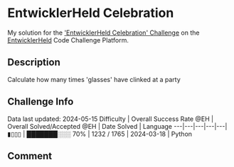 # EntwicklerHeld Celebration

My solution for the ['EntwicklerHeld Celebration' Challenge](https://platform.entwicklerheld.de/challenge/entwicklerheld-celebration?technology=Python) on the [EntwicklerHeld](https://platform.entwicklerheld.de/) Code Challenge Platform.

## Description
Calculate how many times 'glasses' have clinked at a party

## Challenge Info
Data last updated: 2024-05-15
Difficulty | Overall Success Rate @EH | Overall Solved/Accepted @EH | Date Solved | Language
---|---|---|---|---|
▮▯▯▯ | ███████░░░ 70% | 1232 / 1765 | 2024-03-18 | Python

## Comment
